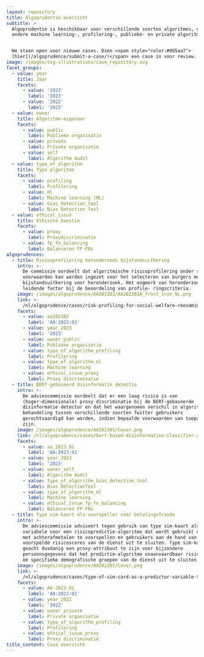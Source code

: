 ```yaml
---
layout: repository
title: Algoprudentie overzicht
subtitle: >
  Algoprudentie is beschikbaar voor verschillende soorten algoritmes, onder
  andere machine learning-, profilering-, publieke- en private algoritmes.


  We staan open voor nieuwe cases. Dien <span style="color:#005aa7">
  [hier](/algoprudence/submit-a-case/)</span> een case in voor review.
image: /images/svg-illustrations/case_repository.svg
facet_groups:
  - value: year
    title: Jaar
    facets:
      - value: '2023'
        label: '2023'
      - value: '2022'
        label: '2022'
  - value: owner
    title: Algoritme-eigenaar
    facets:
      - value: public
        label: Publieke organisatie
      - value: private
        label: Private organisatie
      - value: self
        label: Algorithm Audit
  - value: type_of_algorithm
    title: Type algoritme
    facets:
      - value: profiling
        label: Profilering
      - value: ml
        label: Machine learning (ML)
      - value: bias_detection_tool
        label: Bias Detection Tool
  - value: ethical_issue
    title: Ethische kwestie
    facets:
      - value: proxy
        label: Proxydiscriminatie
      - value: fp_fn_balancing
        label: Balanceren FP-FNs
algoprudences:
  - title: Risicoprofilering heronderzoek bijstandsuitkering
    intro: >-
      De commissie oordeelt dat algoritmische risicoprofilering onder strikte
      voorwaarden kan worden ingezet voor het selecteren van burgers met een
      bijstandsuitkering voor heronderzoek. Het oogmerk van heronderzoek is een
      leidende factor bij de beoordeling van profile- ringscriteria.
    image: /images/algoprudence/AA202302/AA202302A_front_icon_NL.png
    link: >-
      /nl/algoprudence/cases/risk-profiling-for-social-welfare-reexamination-aa202302/
    facets:
      - value: aa202302
        label: 'AA:2023:02'
      - value: year_2023
        label: '2023'
      - value: owner_public
        label: Publieke organisatie
      - value: type_of_algorithm_profiling
        label: Profilering
      - value: type_of_algorithm_ml
        label: Machine learning
      - value: ethical_issue_proxy
        label: Proxy discriminatie
  - title: BERT-gebaseerd disinformatie detectie
    intro: >-
      De adviescommissie oordeelt dat er een laag risico is van
      (hoger-dimensionale) proxy discriminatie bij de BERT-gebaseerde
      disinformatie detector en dat het waargenomen verschil in algoritmische
      behandeling tussen verschillende soorten Twitter gebruikers
      gerechtvaardigd kan worden, indien bepaalde voorwaarden van toepassing
      zijn.
    image: /images/algoprudence/AA202301/Cover.png
    link: /nl/algoprudence/cases/bert-based-disinformation-classifier-aa202301
    facets:
      - value: aa_2023_01
        label: 'AA:2023:01'
      - value: year_2023
        label: '2023'
      - value: owner_self
        label: Algorithm Audit
      - value: type_of_algorithm_bias_detection_tool
        label: Bias DetectionTool
      - value: type_of_algorithm_ml
        label: Machine learning
      - value: ethical_issue_fp_fn_balancing
        label: Balanceren FP-FNs
  - title: Type sim-kaart als voorspeller voor betalingsfraude
    intro: >-
      De adviescommissie adviseert tegen gebruik van type sim-kaart als input
      variabele voor een risicopredictie-algoritme dat wordt gebruikt om fraude
      met achterafmetalen te voorspellen en gebruikers aan de hand van
      voorspelde risicoscores van de dienst uit te sluiten. Type sim-kaart wordt
      geacht dusdanig een proxy-attribuut te zijn voor bijzondere
      persoonsgegevens dat het predictie-algoritme onaanvaardbaar risico loopt
      om specifieke demografische groepen van de dienst uit te sluiten.
    image: /images/algoprudence/AA202201/Cover.png
    link: >-
      /nl/algoprudence/cases/type-of-sim-card-as-a-predictor-variable-to-detect-payment-fraud-aa202201
    facets:
      - value: AA-2022-01
        label: 'AA:2022:01'
      - value: year_2022
        label: '2022'
      - value: owner_private
        label: Private organisatie
      - value: type_of_algorithm_profiling
        label: Profilering
      - value: ethical_issue_proxy
        label: Proxy discriminatie
title_content: Case overzicht
---
```



